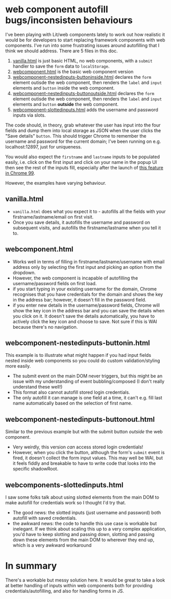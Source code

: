# web component autofill bugs/inconsisten behaviours

I've been playing with Lit/web components lately to work out how realistic it would be for developers to start replacing framework components with web components.  I've run into some frustrating issues around autofilling that I think we should address.  There are 5 files in this doc.

1. [vanilla.html](vanilla.html) is just basic HTML, no web components, with a `submit` handler to save the `form` data to `localStorage`.
1. [webcomponent.html](webcomponent.html) is the basic web component version
1. [webcomponent-nestedinputs-buttoninside.html](webcomponent-nestedinputs-buttoninside.html) declares the `form` element outisde the web component, then renders the `label` and `input` elements and `button` inside the web component.
1. [webcomponent-nestedinputs-buttonoutside.html](webcomponent-nestedinputs-buttoninside.html) declares the `form` element outisde the web component, then renders the `label` and `input` elements and `button` **outside** the web component.
1. [webcomponent-slottedinputs.html](webcomponent-slottedinputs.html) adds the username and password inputs via slots.

The code should, in theory, grab whatever the user has input into the four fields and dump them into local storage as JSON when the user clicks the "Save details" `button`.  This should trigger Chrome to remember the username and password for the current domain; I've been running on e.g. localhost:12897, just for uniqueness.  

You would also expect the `firstname` and `lastname` inputs to be populated easily, i.e. click on the first input and click on your name in the popup UI then see the rest of the inputs fill, especially after the launch of [this feature in Chrome 99](https://chromestatus.com/feature/5769419581030400).

However, the examples have varying behaviour.

## vanilla.html

- `vanilla.html` does what you expect it to - autofills all the fields with your firstname/lastname/email on first visit.
- Once you save details, it autofills the username and password on subsequent visits, and autofills the firstname/lastname when you tell it to.

## webcomponent.html

- Works well in terms of filling in firstname/lastname/username with email address only by selecting the first input and picking an option from the dropdown.
- However, the web component is incapable of autofilling the username/password fields on first load.
- if you start typing in your existing username for the domain, Chrome recognises that you have credentials for the domain and shows the key in the address bar; however, it doesn't fill in the password field.
- if you enter new details in the username/password fields, Chrome will show the key icon in the address bar and you can save the details when you click on it.  It doesn't save the details automatically, you have to actively click the key icon and choose to save.  Not sure if this is WAI because there's no navigation.

## webcomponent-nestedinputs-buttonin.html

This example is to illustrate what might happen if you had input fields nested inside web components so you could do custom validation/styling more easily.

- The submit event on the main DOM never triggers, but this might be an issue with my understanding of event bubbling/composed (I don't really understand these well!)
- This format also cannot autofill stored login credentials.
- The only autofill it can manage is one field at a time, it can't e.g. fill last name automatically based on the selection of first name.

## webcomponent-nestedinputs-buttonout.html

Similar to the previous example but with the submit button _outside_ the web component.

- Very weirdly, this version _can_ access stored login credentials!
- However, when you click the button, although the form's `submit` event is fired, it doesn't collect the form input values.  This may well be WAI, but it feels fiddly and breakable to have to write code that looks into the specific shadowRoot. 

## webcomponents-slottedinputs.html

I saw some folks talk about using slotted elements from the main DOM to make autofill for credentials work so I thought I'd try that.

- The good news: the slotted inputs (just username and password) both autofill with saved credentials.
- the awkward news: the code to handle this use case is workable but inelegant.  If we think about scaling this up to a very complex application, you'd have to keep slotting and passing down, slotting and passing down these elements from the main DOM to wherever they end up, which is a very awkward workaround

# In summary

There's a workable but messy solution here.  It would be great to take a look at better handling of inputs within web components both for providing credentials/autofilling, and also for handling forms in JS.